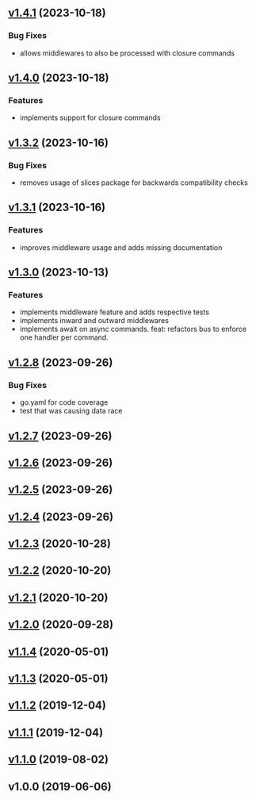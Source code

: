 
<a name="v1.4.1"></a>
## [v1.4.1](https://github.com/io-da/command/compare/v1.4.0...v1.4.1) (2023-10-18)

### Bug Fixes

- allows middlewares to also be processed with closure commands


<a name="v1.4.0"></a>
## [v1.4.0](https://github.com/io-da/command/compare/v1.3.2...v1.4.0) (2023-10-18)

### Features

- implements support for closure commands


<a name="v1.3.2"></a>
## [v1.3.2](https://github.com/io-da/command/compare/v1.3.1...v1.3.2) (2023-10-16)

### Bug Fixes

- removes usage of slices package for backwards compatibility checks


<a name="v1.3.1"></a>
## [v1.3.1](https://github.com/io-da/command/compare/v1.3.0...v1.3.1) (2023-10-16)

### Features

- improves middleware usage and adds missing documentation


<a name="v1.3.0"></a>
## [v1.3.0](https://github.com/io-da/command/compare/v1.2.8...v1.3.0) (2023-10-13)

### Features

- implements middleware feature and adds respective tests
- implements inward and outward middlewares
- implements await on async commands. feat: refactors bus to enforce one handler per command.


<a name="v1.2.8"></a>
## [v1.2.8](https://github.com/io-da/command/compare/v1.2.7...v1.2.8) (2023-09-26)

### Bug Fixes

- go.yaml for code coverage
- test that was causing data race


<a name="v1.2.7"></a>
## [v1.2.7](https://github.com/io-da/command/compare/v1.2.6...v1.2.7) (2023-09-26)


<a name="v1.2.6"></a>
## [v1.2.6](https://github.com/io-da/command/compare/v1.2.5...v1.2.6) (2023-09-26)


<a name="v1.2.5"></a>
## [v1.2.5](https://github.com/io-da/command/compare/v1.2.4...v1.2.5) (2023-09-26)


<a name="v1.2.4"></a>
## [v1.2.4](https://github.com/io-da/command/compare/v1.2.3...v1.2.4) (2023-09-26)


<a name="v1.2.3"></a>
## [v1.2.3](https://github.com/io-da/command/compare/v1.2.2...v1.2.3) (2020-10-28)


<a name="v1.2.2"></a>
## [v1.2.2](https://github.com/io-da/command/compare/v1.2.1...v1.2.2) (2020-10-20)


<a name="v1.2.1"></a>
## [v1.2.1](https://github.com/io-da/command/compare/v1.2.0...v1.2.1) (2020-10-20)


<a name="v1.2.0"></a>
## [v1.2.0](https://github.com/io-da/command/compare/v1.1.4...v1.2.0) (2020-09-28)


<a name="v1.1.4"></a>
## [v1.1.4](https://github.com/io-da/command/compare/v1.1.3...v1.1.4) (2020-05-01)


<a name="v1.1.3"></a>
## [v1.1.3](https://github.com/io-da/command/compare/v1.1.2...v1.1.3) (2020-05-01)


<a name="v1.1.2"></a>
## [v1.1.2](https://github.com/io-da/command/compare/v1.1.1...v1.1.2) (2019-12-04)


<a name="v1.1.1"></a>
## [v1.1.1](https://github.com/io-da/command/compare/v1.1.0...v1.1.1) (2019-12-04)


<a name="v1.1.0"></a>
## [v1.1.0](https://github.com/io-da/command/compare/v1.0.0...v1.1.0) (2019-08-02)


<a name="v1.0.0"></a>
## v1.0.0 (2019-06-06)

